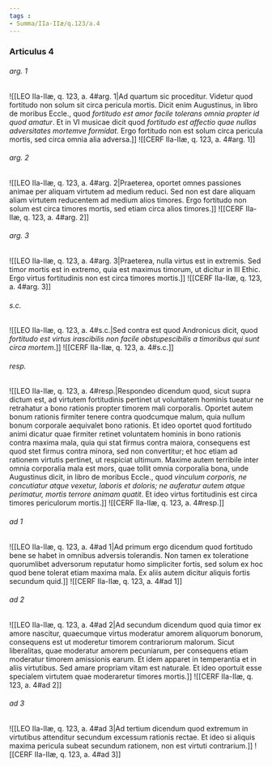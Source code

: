 ```yaml
---
tags : 
- Summa/IIa-IIæ/q.123/a.4
---
```


### Articulus 4

###### arg. 1
![[LEO IIa-IIæ, q. 123, a. 4#arg. 1|Ad quartum sic proceditur. Videtur quod fortitudo non solum sit circa pericula mortis. Dicit enim Augustinus, in libro de moribus Eccle., quod *fortitudo est amor facile tolerans omnia propter id quod amatur*. Et in VI musicae dicit quod *fortitudo est affectio quae nullas adversitates mortemve formidat*. Ergo fortitudo non est solum circa pericula mortis, sed circa omnia alia adversa.]]
![[CERF IIa-IIæ, q. 123, a. 4#arg. 1]]

###### arg. 2
![[LEO IIa-IIæ, q. 123, a. 4#arg. 2|Praeterea, oportet omnes passiones animae per aliquam virtutem ad medium reduci. Sed non est dare aliquam aliam virtutem reducentem ad medium alios timores. Ergo fortitudo non solum est circa timores mortis, sed etiam circa alios timores.]]
![[CERF IIa-IIæ, q. 123, a. 4#arg. 2]]

###### arg. 3
![[LEO IIa-IIæ, q. 123, a. 4#arg. 3|Praeterea, nulla virtus est in extremis. Sed timor mortis est in extremo, quia est maximus timorum, ut dicitur in III Ethic. Ergo virtus fortitudinis non est circa timores mortis.]]
![[CERF IIa-IIæ, q. 123, a. 4#arg. 3]]

###### s.c.
![[LEO IIa-IIæ, q. 123, a. 4#s.c.|Sed contra est quod Andronicus dicit, quod *fortitudo est virtus irascibilis non facile obstupescibilis a timoribus qui sunt circa mortem*.]]
![[CERF IIa-IIæ, q. 123, a. 4#s.c.]]

###### resp.
![[LEO IIa-IIæ, q. 123, a. 4#resp.|Respondeo dicendum quod, sicut supra dictum est, ad virtutem fortitudinis pertinet ut voluntatem hominis tueatur ne retrahatur a bono rationis propter timorem mali corporalis. Oportet autem bonum rationis firmiter tenere contra quodcumque malum, quia nullum bonum corporale aequivalet bono rationis. Et ideo oportet quod fortitudo animi dicatur quae firmiter retinet voluntatem hominis in bono rationis contra maxima mala, quia qui stat firmus contra maiora, consequens est quod stet firmus contra minora, sed non convertitur; et hoc etiam ad rationem virtutis pertinet, ut respiciat ultimum. Maxime autem terribile inter omnia corporalia mala est mors, quae tollit omnia corporalia bona, unde Augustinus dicit, in libro de moribus Eccle., quod *vinculum corporis, ne concutiatur atque vexetur, laboris et doloris; ne auferatur autem atque perimatur, mortis terrore animam quatit*. Et ideo virtus fortitudinis est circa timores periculorum mortis.]]
![[CERF IIa-IIæ, q. 123, a. 4#resp.]]

###### ad 1
![[LEO IIa-IIæ, q. 123, a. 4#ad 1|Ad primum ergo dicendum quod fortitudo bene se habet in omnibus adversis tolerandis. Non tamen ex toleratione quorumlibet adversorum reputatur homo simpliciter fortis, sed solum ex hoc quod bene tolerat etiam maxima mala. Ex aliis autem dicitur aliquis fortis secundum quid.]]
![[CERF IIa-IIæ, q. 123, a. 4#ad 1]]

###### ad 2
![[LEO IIa-IIæ, q. 123, a. 4#ad 2|Ad secundum dicendum quod quia timor ex amore nascitur, quaecumque virtus moderatur amorem aliquorum bonorum, consequens est ut moderetur timorem contrariorum malorum. Sicut liberalitas, quae moderatur amorem pecuniarum, per consequens etiam moderatur timorem amissionis earum. Et idem apparet in temperantia et in aliis virtutibus. Sed amare propriam vitam est naturale. Et ideo oportuit esse specialem virtutem quae moderaretur timores mortis.]]
![[CERF IIa-IIæ, q. 123, a. 4#ad 2]]

###### ad 3
![[LEO IIa-IIæ, q. 123, a. 4#ad 3|Ad tertium dicendum quod extremum in virtutibus attenditur secundum excessum rationis rectae. Et ideo si aliquis maxima pericula subeat secundum rationem, non est virtuti contrarium.]]
![[CERF IIa-IIæ, q. 123, a. 4#ad 3]]

